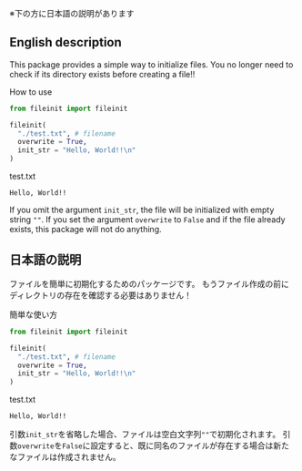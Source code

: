 ※下の方に日本語の説明があります

## English description
This package provides a simple way to initialize files.
You no longer need to check if its directory exists before creating a file!!

How to use

```python
from fileinit import fileinit

fileinit(
  "./test.txt", # filename
  overwrite = True,
  init_str = "Hello, World!!\n"
)
```

test.txt
```
Hello, World!!

```

If you omit the argument `init_str`, the file will be initialized with empty string `""`.
If you set the argument `overwrite` to `False` and if the file already exists, this package will not do anything.

## 日本語の説明
ファイルを簡単に初期化するためのパッケージです。
もうファイル作成の前にディレクトリの存在を確認する必要はありません！

簡単な使い方
```python
from fileinit import fileinit

fileinit(
  "./test.txt", # filename
  overwrite = True,
  init_str = "Hello, World!!\n"
)
```

test.txt
```
Hello, World!!

```

引数`init_str`を省略した場合、ファイルは空白文字列`""`で初期化されます。
引数`overwrite`を`False`に設定すると、既に同名のファイルが存在する場合は新たなファイルは作成されません。